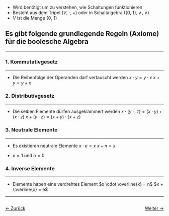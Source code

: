 - Wird benötigt um zu verstehen, wie Schaltungen funktionieren
- Besteht aus dem Tripel ($V,\;\cdot,\;+$) oder in Schaltalgebra ({0, 1}, $\wedge$, $\vee$)
- $V$ ist die Menge {0, 1}

## Es gibt folgende grundlegende Regeln (Axiome) für die boolesche Algebra
---
### 1. Kommutativgesetz
---
- Die Reihenfolge der Operanden darf vertauscht werden
$x \cdot y = y \cdot x$ 
$x + y = y + x$

### 2. Distributivgesetz
---
- Die selben Elemente dürfen ausgeklammert werden
$x \cdot (y + z) = (x \cdot y) + (x \cdot z)$
$x + (y \cdot z) = (x + y) \cdot (x + z)$

### 3. Neutrale Elemente
---
- Es existieren neutrale Elemente
$x \cdot e = x$
$x + n = x$

- $e = 1$ und $n = 0$

### 4. Inverse Elemente
---
- Elemente haben eine verdrehtes Element
$x \cdot \overline{x} = n$
$x + \overline{x} = e$

<hr>

<div style="display: flex; justify-content: space-between;">

  <a href="Semester 1/Technische Informatik 1/Kapitel 2 Boolesche Algebra und Schaltalgebra">← Zurück</a>

  <a href="Schaltalgebra">Weiter →</a>

</div>